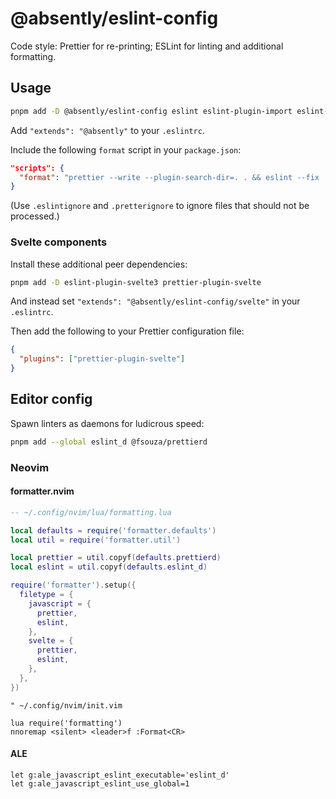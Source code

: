 # @absently/eslint-config

Code style: Prettier for re-printing; ESLint for linting and additional formatting.

## Usage

```sh
pnpm add -D @absently/eslint-config eslint eslint-plugin-import eslint-plugin-n eslint-plugin-promise prettier
```

Add `"extends": "@absently"` to your `.eslintrc`.

Include the following `format` script in your `package.json`:

```json
"scripts": {
  "format": "prettier --write --plugin-search-dir=. . && eslint --fix ."
}
```

(Use `.eslintignore` and `.pretterignore` to ignore files that should not be processed.)

### Svelte components

Install these additional peer dependencies:

```sh
pnpm add -D eslint-plugin-svelte3 prettier-plugin-svelte
```

And instead set `"extends": "@absently/eslint-config/svelte"` in your `.eslintrc`.

Then add the following to your Prettier configuration file:

```json
{
  "plugins": ["prettier-plugin-svelte"]
}
```

## Editor config

Spawn linters as daemons for ludicrous speed:

```sh
pnpm add --global eslint_d @fsouza/prettierd
```

### Neovim

#### formatter.nvim

```lua
-- ~/.config/nvim/lua/formatting.lua

local defaults = require('formatter.defaults')
local util = require('formatter.util')

local prettier = util.copyf(defaults.prettierd)
local eslint = util.copyf(defaults.eslint_d)

require('formatter').setup({
  filetype = {
    javascript = {
      prettier,
      eslint,
    },
    svelte = {
      prettier,
      eslint,
    },
  },
})
```

```vim
" ~/.config/nvim/init.vim

lua require('formatting')
nnoremap <silent> <leader>f :Format<CR>
```

#### ALE

```vim
let g:ale_javascript_eslint_executable='eslint_d'
let g:ale_javascript_eslint_use_global=1
```
